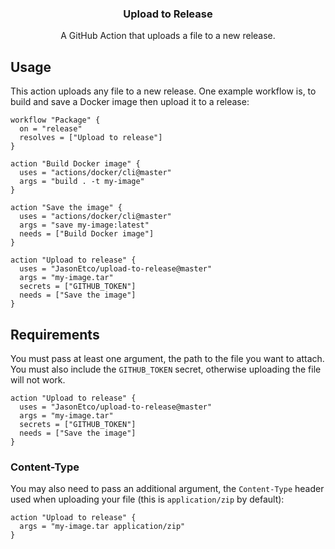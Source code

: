 <h3 align="center">Upload to Release</h3>
<p align="center">A GitHub Action that uploads a file to a new release.<p>

## Usage

This action uploads any file to a new release. One example workflow is, to build and save a Docker image then upload it to a release:

```workflow
workflow "Package" {
  on = "release"
  resolves = ["Upload to release"]
}

action "Build Docker image" {
  uses = "actions/docker/cli@master"
  args = "build . -t my-image"
}

action "Save the image" {
  uses = "actions/docker/cli@master"
  args = "save my-image:latest"
  needs = ["Build Docker image"]
}

action "Upload to release" {
  uses = "JasonEtco/upload-to-release@master"
  args = "my-image.tar"
  secrets = ["GITHUB_TOKEN"]
  needs = ["Save the image"]
}
```

## Requirements

You must pass at least one argument, the path to the file you want to attach. You must also include the `GITHUB_TOKEN` secret, otherwise uploading the file will not work.

```workflow
action "Upload to release" {
  uses = "JasonEtco/upload-to-release@master"
  args = "my-image.tar"
  secrets = ["GITHUB_TOKEN"]
  needs = ["Save the image"]
}
```

### Content-Type

You may also need to pass an additional argument, the `Content-Type` header used when uploading your file (this is `application/zip` by default):

```workflow
action "Upload to release" {
  args = "my-image.tar application/zip"
}
```
